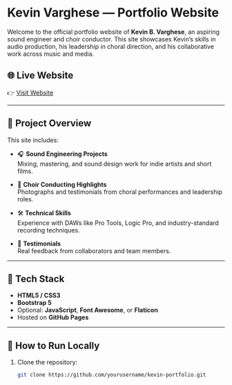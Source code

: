 # Kevin Varghese — Portfolio Website

Welcome to the official portfolio website of **Kevin B. Varghese**, an aspiring sound engineer and choir conductor. This site showcases Kevin’s skills in audio production, his leadership in choral direction, and his collaborative work across music and media.

## 🌐 Live Website

👉 [Visit Website](https://kevin-portfolio-3ms.pages.dev/)  


---

## 📁 Project Overview

This site includes:

- 🎧 **Sound Engineering Projects**  
  Mixing, mastering, and sound design work for indie artists and short films.

- 🎼 **Choir Conducting Highlights**  
  Photographs and testimonials from choral performances and leadership roles.

- 🛠️ **Technical Skills**  
  Experience with DAWs like Pro Tools, Logic Pro, and industry-standard recording techniques.

- 💬 **Testimonials**  
  Real feedback from collaborators and team members.

---

## 🔧 Tech Stack

- **HTML5 / CSS3**
- **Bootstrap 5**
- Optional: **JavaScript**, **Font Awesome**, or **Flaticon**
- Hosted on **GitHub Pages**

---

## 🚀 How to Run Locally

1. Clone the repository:
   ```bash
   git clone https://github.com/yourusername/kevin-portfolio.git